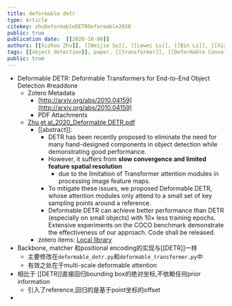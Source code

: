 ```yaml
---
title: deformable detr
type: Article
citekey: zhuDeformableDETRDeformable2020
public: true
publication date:  [[2020-10-08]]
authors: [[Xizhou Zhu]], [[Weijie Su]], [[Lewei Lu]], [[Bin Li]], [[Xiaogang Wang]], [[Jifeng Dai]]
tags: [[object detection]], paper, [[transformer]], [[Deformable Convolution Network]], [[attention]],#zotero, #literature-notes, #reference
public: true
---
```


- Deformable DETR: Deformable Transformers for End-to-End Object Detection #readdone
	- Zotero Metadata
		- [http://arxiv.org/abs/2010.04159](http://arxiv.org/abs/2010.04159)
		- PDF Attachments
	- [Zhu et al_2020_Deformable DETR.pdf](zotero://open-pdf/library/items/663HLCQ7)
		- [[abstract]]:
			- DETR has been recently proposed to eliminate the need for many hand-designed components in object detection while demonstrating good performance.
			- However, it suffers from **slow convergence and limited feature spatial resolution**
				- due to the limitation of Transformer attention modules in processing image feature maps.
			- To mitigate these issues, we proposed Deformable DETR, whose attention modules only attend to a small set of key sampling points around a reference.
			- Deformable DETR can achieve better performance than DETR (especially on small objects) with 10$\times$ less training epochs. Extensive experiments on the COCO benchmark demonstrate the effectiveness of our approach. Code shall be released.
		- zotero items: [Local library](zotero://select/items/1_J3K668QF)
- Backbone, matcher 和positional encoding的实现与[[DETR]]一样
	- 主要修改在`deformable_detr.py`和`deformable_transformer.py`中
	- 有效之处在于multi-scale deformable attention
- 相比于 [[DETR]]直接回归bounding box的绝对坐标,不依赖任何prior information
	- 引入了reference,回归的是基于point坐标的offset
-